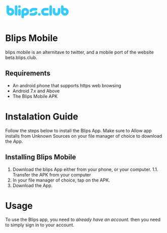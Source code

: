 ![Blips.club Logo](https://raw.githubusercontent.com/NewmanWasTaken/blipsmobileandroid/main/blipsLOGO.png)

# Blips Mobile
blips mobile is an alternitave to twitter, and a mobile port of the website beta.blips.club.

## Requirements
* An android phone that supports https web browsing
* Android 7.x and Above
* The Blips Mobile APK

# Instalation Guide
Follow the steps below to install the Blips App. Make sure to Allow app installs from Unknown Sources on your file manager of choice to download the App.

## Installing Blips Mobile
1. Download the blips App either from your phone, or your computer.
1.1. Transfer the APK from your computer
2. In your file manager of choice, tap on the APK.
3. Download the App.

#  Usage
To use the Blips app, you need to _already have an account._ then you need to simply sign in to your account.
